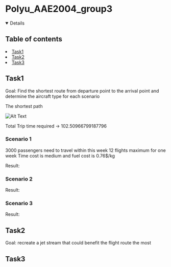 # Polyu_AAE2004_group3
<!-- TABLE OF CONTENTS -->
<details open="open">
  <summery><h2 style="display: inline-block">Table of contents</h2></summary>
    <li><a href=:"## Task1">Task1</a></li>
    <li><a href=:"## Task2">Task2</a></li>
    <li><a href=:"## Task3">Task3</a></li>
  </ol>
</details>

## Task1
Goal: Find the shortest route from departure point to the arrival point and determine the aircraft type for each scenario

The shortest path

![Alt Text]()

Total Trip time required ->  102.50966799187796

### Scenario 1
3000 passengers need to travel within this week
12 flights maximum for one week
Time cost is medium and fuel cost is 0.76$/kg

Result:

### Scenario 2
Result:

### Scenario 3
Result:

## Task2
Goal: recreate a jet stream that could benefit the flight route the most


## Task3

